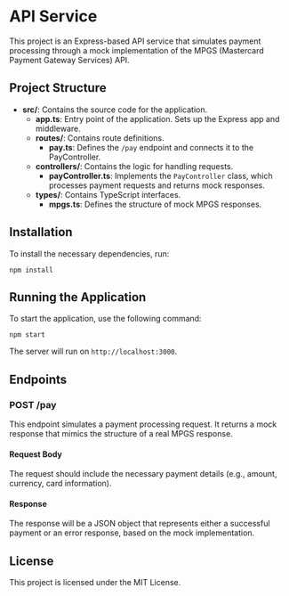 # API Service

This project is an Express-based API service that simulates payment processing through a mock implementation of the MPGS (Mastercard Payment Gateway Services) API.

## Project Structure

- **src/**: Contains the source code for the application.
  - **app.ts**: Entry point of the application. Sets up the Express app and middleware.
  - **routes/**: Contains route definitions.
    - **pay.ts**: Defines the `/pay` endpoint and connects it to the PayController.
  - **controllers/**: Contains the logic for handling requests.
    - **payController.ts**: Implements the `PayController` class, which processes payment requests and returns mock responses.
  - **types/**: Contains TypeScript interfaces.
    - **mpgs.ts**: Defines the structure of mock MPGS responses.

## Installation

To install the necessary dependencies, run:

```
npm install
```

## Running the Application

To start the application, use the following command:

```
npm start
```

The server will run on `http://localhost:3000`.

## Endpoints

### POST /pay

This endpoint simulates a payment processing request. It returns a mock response that mimics the structure of a real MPGS response.

#### Request Body

The request should include the necessary payment details (e.g., amount, currency, card information).

#### Response

The response will be a JSON object that represents either a successful payment or an error response, based on the mock implementation.

## License

This project is licensed under the MIT License.